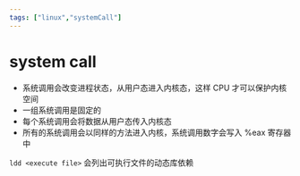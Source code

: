 ```yaml
---
tags: ["linux","systemCall"]
---
```

# system call
- 系统调用会改变进程状态，从用户态进入内核态，这样 CPU 才可以保护内核空间
- 一组系统调用是固定的
- 每个系统调用会将数据从用户态传入内核态
- 所有的系统调用会以同样的方法进入内核，系统调用数字会写入 %eax 寄存器中

`ldd <execute file>` 会列出可执行文件的动态库依赖
